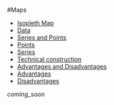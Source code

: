 #Maps

* [Isopleth Map](#isopleth_map)
* [Data](#data)
* [Series and Points](#series_and_points)
 * [Points](#points)
 * [Series](#series) 
* [Technical construction](#technial_construction)
* [Advantages and Disadvantages](#advantages_and_disadvanteges)
 * [Advantages](#advantages)
 * [Disadvantages](#disadvantages)

*coming_soon*
<!--
## Isopleth Map

## Data

## Series and Points

### Points

### Series

## Technical Construction

## Advantages and Disadvantages

### Advantages

### Disadvantages

-->